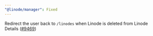 ```yaml
---
"@linode/manager": Fixed
---
```


Redirect the user back to `/linodes` when Linode is deleted from Linode Details ([#9469](https://github.com/linode/manager/pull/9469))
